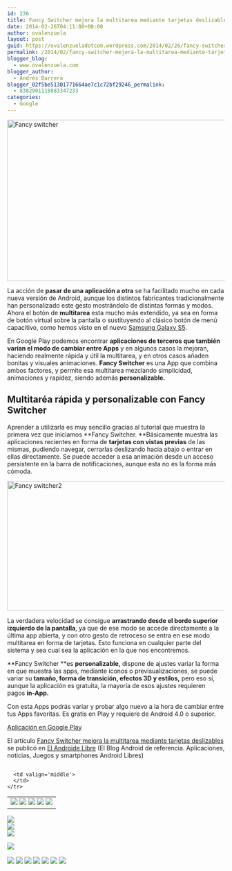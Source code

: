 ```yaml
---
id: 236
title: Fancy Switcher mejora la multitarea mediante tarjetas deslizables
date: 2014-02-26T04:11:00+00:00
author: ovalenzuela
layout: post
guid: https://ovalenzueladotcom.wordpress.com/2014/02/26/fancy-switcher-mejora-la-multitarea-mediante-tarjetas-deslizables
permalink: /2014/02/fancy-switcher-mejora-la-multitarea-mediante-tarjetas-deslizables.html
blogger_blog:
  - www.ovalenzuela.com
blogger_author:
  - Andrés Barrera
blogger_02f5be51301771664ae7c1c72bf29246_permalink:
  - 8382901118883347233
categories:
  - Google
---
```

[<img class="aligncenter size-full wp-image-129060" alt="Fancy switcher" src="http://www.elandroidelibre.com/wp-content/uploads/2014/02/Fancy-switcher.png" width="768" height="372" />](http://www.elandroidelibre.com/wp-content/uploads/2014/02/Fancy-switcher.png)

La acción de **pasar de una aplicación a otra** se ha facilitado mucho en cada nueva versión de Android, aunque los distintos fabricantes tradicionalmente han personalizado este gesto mostrándolo de distintas formas y modos. Ahora el botón de **multitarea** esta mucho más extendido, ya sea en forma de botón virtual sobre la pantalla o sustituyendo al clásico botón de menú capacitivo, como hemos visto en el nuevo <a title="Samsung Galaxy S5: The Next Galaxy" href="http://www.elandroidelibre.com/2014/02/samsung-galaxy-s5-the-next-galaxy.html" target="_blank">Samsung Galaxy S5</a>.

En Google Play podemos encontrar **aplicaciones de terceros que también varían el modo de cambiar entre Apps** y en algunos casos la mejoran, haciendo realmente rápida y útil la multitarea, y en otros casos añaden bonitas y visuales animaciones. **Fancy Switcher** es una App que combina ambos factores, y permite esa multitarea mezclando simplicidad, animaciones y rapidez, siendo además **personalizable.**

## Multitaréa rápida y personalizable con Fancy Switcher

Aprender a utilizarla es muy sencillo gracias al tutorial que muestra la primera vez que iniciamos **Fancy Switcher. **Básicamente muestra las aplicaciones recientes en forma de **tarjetas con vistas previas** de las mismas, pudiendo navegar, cerrarlas deslizando hacia abajo o entrar en ellas directamente. Se puede acceder a esa animación desde un acceso persistente en la barra de notificaciones, aunque esta no es la forma más cómoda.

[<img class="aligncenter size-full wp-image-129061" alt="Fancy switcher2" src="http://www.elandroidelibre.com/wp-content/uploads/2014/02/Fancy-switcher2.png" width="774" height="300" />](http://www.elandroidelibre.com/wp-content/uploads/2014/02/Fancy-switcher2.png)

La verdadera velocidad se consigue **arrastrando desde el borde superior izquierdo de la pantalla**, ya que de ese modo se accede directamente a la última app abierta, y con otro gesto de retroceso se entra en ese modo multitarea en forma de tarjetas. Esto funciona en cualquier parte del sistema y sea cual sea la aplicación en la que nos encontremos.

**Fancy Switcher **es **personalizable,** dispone de ajustes variar la forma en que muestra las apps, mediante iconos o previsualizaciones, se puede variar su **tamaño, forma de transición, efectos 3D y estilos,** pero eso sí, aunque la aplicación es gratuita, la mayoría de esos ajustes requieren pagos **in-App.**

Con esta Apps podrás variar y probar algo nuevo a la hora de cambiar entre tus Apps favoritas. Es gratis en Play y requiere de Android 4.0 o superior.

<a target="_blank" href="https://play.google.com/store/apps/details?id=com.jkab.fancyswitcher">Aplicación en Google Play</a>

El artículo [Fancy Switcher mejora la multitarea mediante tarjetas deslizables](http://www.elandroidelibre.com/2014/02/fancy-switcher-mejora-la-multitarea-mediante-tarjetas-deslizables.html) se publicó en [El Androide Libre](http://www.elandroidelibre.com) (El Blog Android de referencia. Aplicaciones, noticias, Juegos y smartphones Android Libres)


<img width="1" height="1" src="http://rss.feedsportal.com/c/34005/f/617036/s/378bdfaf/sc/5/mf.gif" border="0" /> 

<div>
  <table border='0'>
    <tr>
      <td valign='middle'>
        <a href="http://share.feedsportal.com/share/twitter/?u=http%3A%2F%2Fwww.elandroidelibre.com%2F2014%2F02%2Ffancy-switcher-mejora-la-multitarea-mediante-tarjetas-deslizables.html&t=Fancy+Switcher+mejora+la+multitarea+mediante+tarjetas+deslizables" target="_blank"><img src="http://res3.feedsportal.com/social/twitter.png" border="0" /></a> <a href="http://share.feedsportal.com/share/facebook/?u=http%3A%2F%2Fwww.elandroidelibre.com%2F2014%2F02%2Ffancy-switcher-mejora-la-multitarea-mediante-tarjetas-deslizables.html&t=Fancy+Switcher+mejora+la+multitarea+mediante+tarjetas+deslizables" target="_blank"><img src="http://res3.feedsportal.com/social/facebook.png" border="0" /></a> <a href="http://share.feedsportal.com/share/linkedin/?u=http%3A%2F%2Fwww.elandroidelibre.com%2F2014%2F02%2Ffancy-switcher-mejora-la-multitarea-mediante-tarjetas-deslizables.html&t=Fancy+Switcher+mejora+la+multitarea+mediante+tarjetas+deslizables" target="_blank"><img src="http://res3.feedsportal.com/social/linkedin.png" border="0" /></a> <a href="http://share.feedsportal.com/share/gplus/?u=http%3A%2F%2Fwww.elandroidelibre.com%2F2014%2F02%2Ffancy-switcher-mejora-la-multitarea-mediante-tarjetas-deslizables.html&t=Fancy+Switcher+mejora+la+multitarea+mediante+tarjetas+deslizables" target="_blank"><img src="http://res3.feedsportal.com/social/googleplus.png" border="0" /></a> <a href="http://share.feedsportal.com/share/email/?u=http%3A%2F%2Fwww.elandroidelibre.com%2F2014%2F02%2Ffancy-switcher-mejora-la-multitarea-mediante-tarjetas-deslizables.html&t=Fancy+Switcher+mejora+la+multitarea+mediante+tarjetas+deslizables" target="_blank"><img src="http://res3.feedsportal.com/social/email.png" border="0" /></a>
      </td>
      
      <td valign='middle'>
      </td>
    </tr>
  </table>
</div>

[<img src="http://da.feedsportal.com/r/186530977796/u/49/f/617036/c/34005/s/378bdfaf/sc/5/rc/1/rc.img" border="0" />](http://da.feedsportal.com/r/186530977796/u/49/f/617036/c/34005/s/378bdfaf/sc/5/rc/1/rc.htm)  
[<img src="http://da.feedsportal.com/r/186530977796/u/49/f/617036/c/34005/s/378bdfaf/sc/5/rc/2/rc.img" border="0" />](http://da.feedsportal.com/r/186530977796/u/49/f/617036/c/34005/s/378bdfaf/sc/5/rc/2/rc.htm)  
[<img src="http://da.feedsportal.com/r/186530977796/u/49/f/617036/c/34005/s/378bdfaf/sc/5/rc/3/rc.img" border="0" />](http://da.feedsportal.com/r/186530977796/u/49/f/617036/c/34005/s/378bdfaf/sc/5/rc/3/rc.htm)

[<img src="http://da.feedsportal.com/r/186530977796/u/49/f/617036/c/34005/s/378bdfaf/a2.img" border="0" />](http://da.feedsportal.com/r/186530977796/u/49/f/617036/c/34005/s/378bdfaf/a2.htm)
<img width="1" height="1" src="http://pi.feedsportal.com/r/186530977796/u/49/f/617036/c/34005/s/378bdfaf/a2t.img" border="0" /> 

<div>
  <a href="http://feeds.feedburner.com/~ff/elandroidelibre?a=3pNBZrun8X8:-uSgPptyfMY:ecdYMiMMAMM"><img src="http://feeds.feedburner.com/~ff/elandroidelibre?d=ecdYMiMMAMM" border="0" /></a> <a href="http://feeds.feedburner.com/~ff/elandroidelibre?a=3pNBZrun8X8:-uSgPptyfMY:V_sGLiPBpWU"><img src="http://feeds.feedburner.com/~ff/elandroidelibre?i=3pNBZrun8X8:-uSgPptyfMY:V_sGLiPBpWU" border="0" /></a> <a href="http://feeds.feedburner.com/~ff/elandroidelibre?a=3pNBZrun8X8:-uSgPptyfMY:7Q72WNTAKBA"><img src="http://feeds.feedburner.com/~ff/elandroidelibre?d=7Q72WNTAKBA" border="0" /></a> <a href="http://feeds.feedburner.com/~ff/elandroidelibre?a=3pNBZrun8X8:-uSgPptyfMY:dnMXMwOfBR0"><img src="http://feeds.feedburner.com/~ff/elandroidelibre?d=dnMXMwOfBR0" border="0" /></a> <a href="http://feeds.feedburner.com/~ff/elandroidelibre?a=3pNBZrun8X8:-uSgPptyfMY:yIl2AUoC8zA"><img src="http://feeds.feedburner.com/~ff/elandroidelibre?d=yIl2AUoC8zA" border="0" /></a> <a href="http://feeds.feedburner.com/~ff/elandroidelibre?a=3pNBZrun8X8:-uSgPptyfMY:qj6IDK7rITs"><img src="http://feeds.feedburner.com/~ff/elandroidelibre?d=qj6IDK7rITs" border="0" /></a> <a href="http://feeds.feedburner.com/~ff/elandroidelibre?a=3pNBZrun8X8:-uSgPptyfMY:I9og5sOYxJI"><img src="http://feeds.feedburner.com/~ff/elandroidelibre?d=I9og5sOYxJI" border="0" /></a>
</div>

<img src="http://feeds.feedburner.com/~r/elandroidelibre/~4/3pNBZrun8X8" height="1" width="1" />